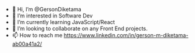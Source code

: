 - 👋 Hi, I’m @GersonDiketama
- 👀 I’m interested in Software Dev
- 🌱 I’m currently learning JavaScript/React
- 💞️ I’m looking to collaborate on any Front End projects.
- 📫 How to reach me https://www.linkedin.com/in/gerson-m-diketama-ab00a41a2/
